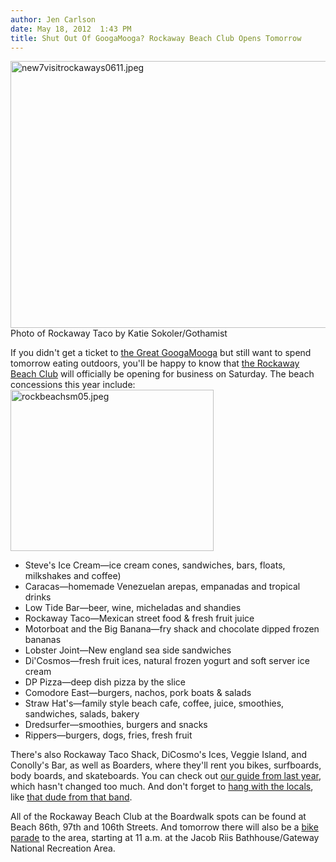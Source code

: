 ```yaml
---
author: Jen Carlson
date: May 18, 2012  1:43 PM
title: Shut Out Of GoogaMooga? Rockaway Beach Club Opens Tomorrow
---
```


<p><span class="mt-enclosure mt-enclosure-image" style="display: inline;"> <img alt="new7visitrockaways0611.jpeg" src="https://web.archive.org/web/20120519171122im_/http://gothamist.com/attachments/arts_jen/new7visitrockaways0611.jpeg" width="640" height="427" class="image-none"> </span><br>
<span class="photo_caption">Photo of Rockaway Taco by Katie Sokoler/Gothamist</span></p>

<p>If you didn&apos;t get a ticket to <a href="https://web.archive.org/web/20120519171122/http://gothamist.com/tags/greatgoogamooga">the Great GoogaMooga</a> but still want to spend tomorrow eating outdoors, you&apos;ll be happy to know that <a href="https://web.archive.org/web/20120519171122/http://www.rockawaybeachclub.com/index-map.php">the Rockaway Beach Club</a> will officially be opening for business on Saturday. The beach concessions this year include:<br>
<span class="mt-enclosure mt-enclosure-image" style="display: inline;"> <img alt="rockbeachsm05.jpeg" src="https://web.archive.org/web/20120519171122im_/http://gothamist.com/attachments/arts_jen/rockbeachsm05.jpeg" width="325" height="258" class="image-right"> </span></p><ul><li>Steve&apos;s Ice Cream&#x2014;ice cream cones, sandwiches, bars, floats, milkshakes and coffee)<br>
</li><li>Caracas&#x2014;homemade Venezuelan arepas, empanadas and tropical drinks<br>
</li><li>Low Tide Bar&#x2014;beer, wine, micheladas and shandies<br>
</li><li>Rockaway Taco&#x2014;Mexican street food &amp; fresh fruit juice<br>
</li><li>Motorboat and the Big Banana&#x2014;fry shack and chocolate dipped frozen bananas<br>
</li><li>Lobster Joint&#x2014;New england sea side sandwiches<br>
</li><li>Di&apos;Cosmos&#x2014;fresh fruit ices, natural frozen yogurt and soft server ice cream<br>
</li><li>DP Pizza&#x2014;deep dish pizza by the slice<br>
</li><li>Comodore East&#x2014;burgers, nachos, pork boats &amp; salads<br>
</li><li>Straw Hat&apos;s&#x2014;family style beach cafe, coffee, juice, smoothies, sandwiches, salads, bakery<br>
</li><li>Dredsurfer&#x2014;smoothies, burgers and snacks<br>
</li><li>Rippers&#x2014;burgers, dogs, fries, fresh fruit</li></ul>There&apos;s also Rockaway Taco Shack, DiCosmo&apos;s Ices, Veggie Island, and Conolly&apos;s Bar, as well as Boarders, where they&apos;ll rent you bikes, surfboards, body boards, and skateboards. You can check out <a href="https://web.archive.org/web/20120519171122/http://gothamist.com/2011/06/21/your_guide_to_rockaway_beach_this_s.php#photo-1">our guide from last year</a>, which hasn&apos;t changed too much. And don&apos;t forget to <a href="https://web.archive.org/web/20120519171122/http://gothamist.com/2011/06/21/your_guide_to_rockaway_beach_this_s.php#photo-10">hang with the locals</a>, like <a href="https://web.archive.org/web/20120519171122/http://gothamist.com/2012/04/13/rockaways_report_mgmt_member_buys_a.php">that dude from that band</a>.<p></p>

<p>All of the Rockaway Beach Club at the Boardwalk spots can be found at Beach 86th, 97th and 106th Streets. And tomorrow there will also be a <a href="https://web.archive.org/web/20120519171122/https://www.google.com/calendar/render?eid=Yzc5N3F1ZWpvcnB1azRpYjYzYWpqdXJpb2Mgcm9ja2F3YXliZWFjaGNsdWJAbQ&amp;ctz&amp;pli=1&amp;sf=true&amp;output=xml">bike parade</a> to the area, starting at 11 a.m. at  the Jacob Riis Bathhouse/Gateway National Recreation Area.</p>
